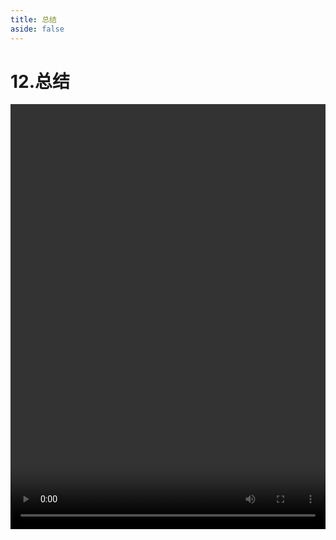 ```yaml
---
title: 总结
aside: false
---
```


# 12.总结

<video autoplay src="http://qn.chinavanes.com/nodejs/module-2/12.总结.mp4" controls controlsList="nodownload" width="100%" height="680"/>


